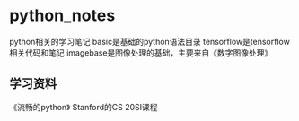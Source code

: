 # python_notes
python相关的学习笔记
basic是基础的python语法目录
tensorflow是tensorflow相关代码和笔记
imagebase是图像处理的基础，主要来自《数字图像处理》
## 学习资料
《流畅的python》
Stanford的CS 20SI课程
